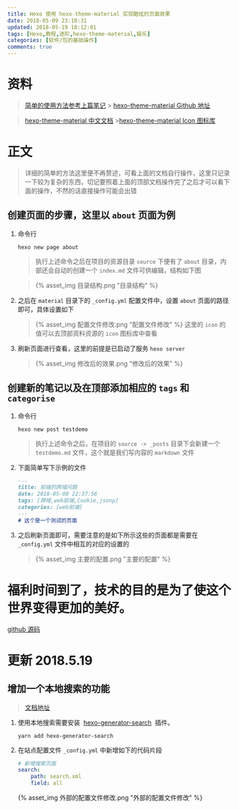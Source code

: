 ```yaml
---
title: Hexo 使用 hexo-theme-material 实现酷炫的页面效果
date: 2018-05-09 23:10:31
updated: 2018-05-19 18:12:01
tags: [Hexo,教程,进阶,hexo-theme-material,娱乐]
categories: [软件/包的基础操作]
comments: true
---
```


# 资料
<!-- 
> [原文地址](https://www.jianshu.com/p/b4cb42d2d48e) -->

> [简单的使用方法参考上篇笔记](http://soulapp.tech/2018/05/09/Hexo%20%E5%BF%AB%E9%80%9F%E3%80%81%E7%AE%80%E6%B4%81%E4%B8%94%E9%AB%98%E6%95%88%E7%9A%84%E5%8D%9A%E5%AE%A2%E6%A1%86%E6%9E%B6/) > [hexo-theme-material Github 地址](https://github.com/viosey/hexo-theme-material)

> [hexo-theme-material 中文文档](https://material.viosey.com/docs/#/) >[hexo-theme-material Icon 图标库](https://material.io/tools/icons/?style=baseline)

<!-- more -->


# 正文

> 详细的简单的方法这里便不再赘述，可看上面的文档自行操作，这里只记录一下较为复杂的东西，切记要照着上面的顶部文档操作完了之后才可以看下面的操作，不然的话直接操作可能会出错

## 创建页面的步骤，这里以 `about` 页面为例

1.	命令行

	```shell
	hexo new page about
	```

	> 执行上述命令之后在项目的资源目录 `source` 下便有了 `about` 目录，内部还会自动的创建一个 `index.md` 文件可供编辑，结构如下图

	> {% asset_img 目录结构.png "目录结构" %}

2.	之后在 `material` 目录下的 `_config.yml` 配置文件中，设置 `about` 页面的路径即可，具体设置如下
	> {% asset_img 配置文件修改.png "配置文件修改" %}
	> 这里的 `icon` 的值可以去顶部资料资源的 `icon` 图标库中查看
3.	刷新页面进行查看，这里的前提是已启动了服务 `hexo server`
	> {% asset_img 修改后的效果.png "修改后的效果" %}

## 创建新的笔记以及在顶部添加相应的 `tags` 和 `categorise`

1.	命令行

	```shell
	hexo new post testdemo
	```

	>	执行上述命令之后，在项目的 `source -> _posts` 目录下会新建一个 `testdemo.md` 文件，这个就是我们写内容的 `markdown` 文件

2.	下面简单写下示例的文件

	```markdown
	---
	title: 前端的跨域问题
	date: 2018-05-08 22:37:56
	tags: [跨域,web前端,Cookie,jsonp]
	categories: [web前端]
	---
	# 这个是一个测试的页面
	```

3.	之后刷新页面即可，需要注意的是如下所示这些的页面都是需要在 `_config.yml` 文件中相互的对应的设置的
	> {% asset_img 主要的配置.png "主要的配置" %}

# 福利时间到了，技术的目的是为了使这个世界变得更加的美好。

[github 源码](https://github.com/sunxiaochuan/blogapp)

# 更新 2018.5.19

## 增加一个本地搜索的功能

> [文档地址](https://material.viosey.com/docs/#/config_services?id=%E6%9C%AC%E5%9C%B0%E6%90%9C%E7%B4%A2)

1.	使用本地搜索需要安装  [hexo-generator-search](https://github.com/PaicHyperionDev/hexo-generator-search)  插件。

	```shell
	yarn add hexo-generator-search
	```

2.  在站点配置文件 `_config.yml` 中新增如下的代码片段

	```yaml
	# 新增搜索页面  
	search:
		path: search.xml
		field: all
	```
	{% asset_img 外部的配置文件修改.png "外部的配置文件修改" %}
